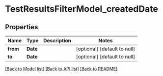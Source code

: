 # TestResultsFilterModel_createdDate
## Properties

| Name | Type | Description | Notes |
|------------ | ------------- | ------------- | -------------|
| **from** | **Date** |  | [optional] [default to null] |
| **to** | **Date** |  | [optional] [default to null] |

[[Back to Model list]](../README.md#documentation-for-models) [[Back to API list]](../README.md#documentation-for-api-endpoints) [[Back to README]](../README.md)

